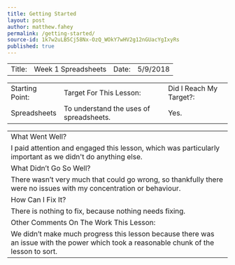 ```yaml
---
title: Getting Started
layout: post
author: matthew.fahey
permalink: /getting-started/
source-id: 1k7w2uLB5Cj58Nx-OzQ_WOkY7wHV2g12nGUacYgIxyRs
published: true
---
```

<table>
  <tr>
    <td>Title:</td>
    <td>Week 1 Spreadsheets</td>
    <td>Date:</td>
    <td>5/9/2018</td>
  </tr>
</table>


<table>
  <tr>
    <td>Starting Point:</td>
    <td>Target For This Lesson:</td>
    <td>Did I Reach My Target?:</td>
  </tr>
  <tr>
    <td>Spreadsheets</td>
    <td>To understand the uses of spreadsheets.</td>
    <td>Yes.</td>
  </tr>
</table>


<table>
  <tr>
    <td>What Went Well?</td>
  </tr>
  <tr>
    <td>I paid attention and engaged this lesson, which was particularly important as we didn't do anything else.</td>
  </tr>
  <tr>
    <td>What Didn’t Go So Well?</td>
  </tr>
  <tr>
    <td>There wasn’t very much that could go wrong, so thankfully there were no issues with my concentration or behaviour.</td>
  </tr>
  <tr>
    <td>How Can I Fix It?</td>
  </tr>
  <tr>
    <td>There is nothing to fix, because nothing needs fixing.</td>
  </tr>
  <tr>
    <td>Other Comments On The Work This Lesson:</td>
  </tr>
  <tr>
    <td>We didn’t make much progress this lesson because there was an issue with the power which took a reasonable chunk of the lesson to sort.</td>
  </tr>
</table>


